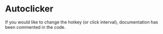 # Autoclicker

If you would like to change the hotkey (or click interval), documentation has been commented in the code.

